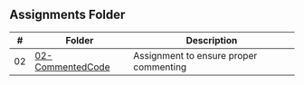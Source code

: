 ##  Assignments Folder

|  #  | Folder                                                                                  |                        Description                          |
|:---:| --------------------------------------------------------------------------------------- | ----------------------------------------------------------- |
|  02  | [02-CommentedCode](https://github.com/apwarren/3013-Algorithms-Warren/tree/master/Assignments/02-CommentedCode) | Assignment to ensure proper commenting |

